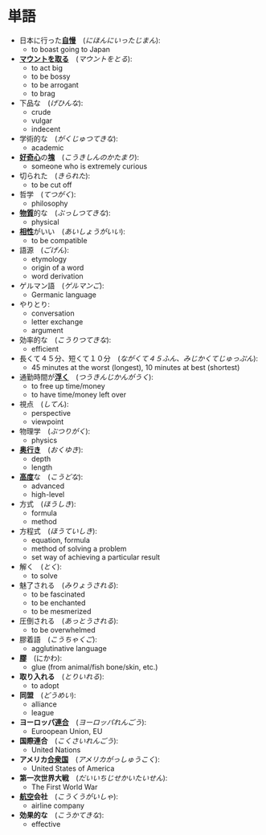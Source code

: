 # 単語

- 日本に行った[**自慢**](https://jisho.org/word/%E8%87%AA%E6%85%A2)　(_にほんにいったじまん_):
    - to boast going to Japan
- [**マウントを取る**](https://jisho.org/word/%E3%83%9E%E3%82%A6%E3%83%B3%E3%83%88%E3%82%92%E5%8F%96%E3%82%8B)　(_マウントをとる_):
    - to act big
    - to be bossy
    - to be arrogant
    - to brag
- 下品な　(_げひんな_):
    - crude
    - vulgar
    - indecent
- 学術的な　(_がくじゅつてきな_):
    - academic
- [**好奇心**](https://jisho.org/word/%E5%A5%BD%E5%A5%87%E5%BF%83)の[**塊**](https://jisho.org/word/%E5%A1%8A)　(_こうきしんのかたまり_):
    - someone who is extremely curious
- 切られた　(_きられた_):
    - to be cut off
- 哲学　(_てつがく_):　
    - philosophy
- [**物質**](https://jisho.org/word/%E7%89%A9%E8%B3%AA)的な　(_ぶっしつてきな_):
    - physical
- [**相性**](https://jisho.org/word/%E7%9B%B8%E6%80%A7)がいい　(_あいしょうがいい_):
    - to be compatible
- 語源　(_ごげん_):
    - etymology
    - origin of a word
    - word derivation
- ゲルマン語　(_ゲルマンご_):
    - Germanic language
- やりとり:
    - conversation
    - letter exchange
    - argument
- 効率的な　(_こうりつてきな_):
    - efficient
- 長くて４５分、短くて１０分　(_ながくて４５ふん、みじかくてじゅっぷん_):　
    - 45 minutes at the worst (longest), 10 minutes at best (shortest)
- 通勤時間が[**浮く**](https://jisho.org/word/%E6%B5%AE%E3%81%8F)　(_つうきんじかんがうく_):
    - to free up time/money
    - to have time/money left over
- 視点　(_してん_):
    - perspective
    - viewpoint
- 物理学　(_ぶつりがく_):
    - physics
- [**奥行き**](https://jisho.org/word/%E5%A5%A5%E8%A1%8C%E3%81%8D)　(_おくゆき_):
    - depth
    - length
- [**高度**](https://jisho.org/word/%E9%AB%98%E5%BA%A6)な　(_こうどな_):
    - advanced
    - high-level
- 方式　(_ほうしき_):
    - formula
    - method
- 方程式　(_ほうていしき_):
    - equation, formula
    - method of solving a problem
    - set way of achieving a particular result
- 解く　(_とく_):
    - to solve
- 魅了される　(_みりょうされる_):
    - to be fascinated
    - to be enchanted
    - to be mesmerized
- 圧倒される　(_あっとうされる_):
    - to be overwhelmed
- 膠着語　(_こうちゃくご_):
    - agglutinative language
- [**膠**](https://jisho.org/search/%E8%86%A0%20%23kanji)　(にかわ):
    - glue (from animal/fish bone/skin, etc.)
- **取り入れる**　(_とりいれる_):
    - to adopt
- **同盟**　(_どうめい_):
    - alliance
    - league
- **ヨーロッパ[連合](https://jisho.org/word/%E9%80%A3%E5%90%88)**　(_ヨーロッパれんごう_):
    - Euroopean Union, EU
- **国際連合**　(_こくさいれんごう_):
    - United Nations
- **アメリカ[合衆国](https://jisho.org/word/%E5%90%88%E8%A1%86%E5%9B%BD)**　(_アメリカがっしゅうこく_):
    - United States of America
- **第一次世界大戦**　(_だいいちじせかいたいせん_):
    - The First World War
- **[航空](https://jisho.org/word/%E8%88%AA%E7%A9%BA)会社**　(_こうくうがいしゃ_):
    - airline company
- **効果的な**　(_こうかてきな_):
    - effective